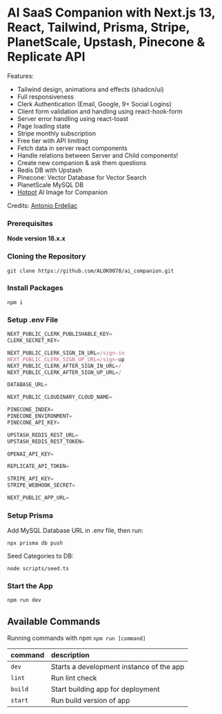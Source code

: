 # AI SaaS Companion with Next.js 13, React, Tailwind, Prisma, Stripe, PlanetScale, Upstash, Pinecone & Replicate API

Features:

- Tailwind design, animations and effects (shadcn/ui)
- Full responsiveness
- Clerk Authentication (Email, Google, 9+ Social Logins)
- Client form validation and handling using react-hook-form
- Server error handling using react-toast
- Page loading state
- Stripe monthly subscription
- Free tier with API limiting
- Fetch data in server react components
- Handle relations between Server and Child components!
- Create new companion & ask them questions
- Redis DB with Upstash
- Pinecone: Vector Database for Vector Search
- PlanetScale MySQL DB
- [Hotpot](https://hotpot.ai/) AI Image for Companion

Credits: [Antonio Erdeljac](https://github.com/AntonioErdeljac)

### Prerequisites

**Node version 18.x.x**

### Cloning the Repository

```shell
git clone https://github.com/ALOK0078/ai_companion.git
```

### Install Packages

```shell
npm i 
```

### Setup .env File

```js
NEXT_PUBLIC_CLERK_PUBLISHABLE_KEY=
CLERK_SECRET_KEY=

NEXT_PUBLIC_CLERK_SIGN_IN_URL=/sign-in
NEXT_PUBLIC_CLERK_SIGN_UP_URL=/sign-up
NEXT_PUBLIC_CLERK_AFTER_SIGN_IN_URL=/
NEXT_PUBLIC_CLERK_AFTER_SIGN_UP_URL=/

DATABASE_URL=

NEXT_PUBLIC_CLOUDINARY_CLOUD_NAME=

PINECONE_INDEX=
PINECONE_ENVIRONMENT=
PINECONE_API_KEY=

UPSTASH_REDIS_REST_URL=
UPSTASH_REDIS_REST_TOKEN=

OPENAI_API_KEY=

REPLICATE_API_TOKEN=

STRIPE_API_KEY=
STRIPE_WEBHOOK_SECRET=

NEXT_PUBLIC_APP_URL=
```

### Setup Prisma

Add MySQL Database URL in .env file, then run:

```shell
npx prisma db push
```

Seed Categories to DB:

```shell
node scripts/seed.ts
```

### Start the App

```shell
npm run dev
```

## Available Commands

Running commands with npm `npm run [command]`

| command | description                              |
| :------ | :--------------------------------------- |
| `dev`   | Starts a development instance of the app |
| `lint`  | Run lint check                           |
| `build` | Start building app for deployment        |
| `start` | Run build version of app                 |
